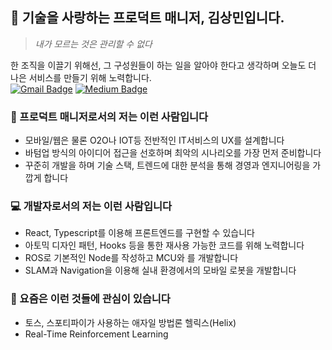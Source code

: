 <h2>🎒 기술을 사랑하는 프로덕트 매니저, <strong>김상민</strong>입니다.</h2>

> _내가 모르는 것은 관리할 수 없다_

한 조직을 이끌기 위해선, 그 구성원들이 하는 일을 알아야 한다고 생각하며 오늘도 더 나은 서비스를 만들기 위해 노력합니다.<br>
[![Gmail Badge](https://img.shields.io/badge/-Gmail-d14836?style=for-the-badge&logo=Gmail&logoColor=white&link=mailto:plantstoen@gmail.com)](mailto:plantstoen@gmail.com)
[![Medium Badge](https://img.shields.io/badge/-Medium-black?style=for-the-badge&logo=Medium&logoColor=white&link=https://medium.com/@plantstoen)](https://medium.com/@plantstoen)

### 🚀 프로덕트 매니저로서의 저는 이런 사람입니다

- 모바일/웹은 물론 O2O나 IOT등 전반적인 IT서비스의 UX를 설계합니다
- 바텀업 방식의 아이디어 접근을 선호하며 최악의 시나리오를 가장 먼저 준비합니다
- 꾸준히 개발을 하며 기술 스택, 트렌드에 대한 분석을 통해 경영과 엔지니어링을 가깝게 합니다

### 💻 개발자로서의 저는 이런 사람입니다

- React, Typescript를 이용해 프론트엔드를 구현할 수 있습니다
- 아토믹 디자인 패턴, Hooks 등을 통한 재사용 가능한 코드를 위해 노력합니다
- ROS로 기본적인 Node를 작성하고 MCU와 를 개발합니다
- SLAM과 Navigation을 이용해 실내 환경에서의 모바일 로봇을 개발합니다

### 🌱 요즘은 이런 것들에 관심이 있습니다

- 토스, 스포티파이가 사용하는 애자일 방법론 헬릭스(Helix)
- Real-Time Reinforcement Learning
